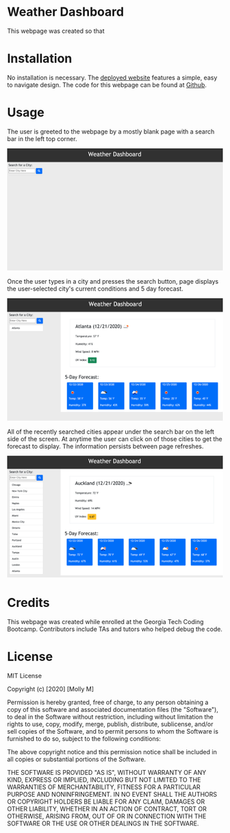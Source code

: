 # Weather Dashboard
This webpage was created so that 

# Installation

No installation is necessary. The [deployed website](https://mollymccollumwx.github.io/weather-dashboard/?) features a simple, easy to navigate design. The code for this webpage can be found at [Github](https://github.com/mollymccollumwx/weather-dashboard).

# Usage
The user is greeted to the webpage by a mostly blank page with a search bar in the left top corner. 

![Page with search bar](./images/startpage.png)

Once the user types in a city and presses the search button, page displays the user-selected city's current conditions and 5 day forecast. 

![Page with Atlanta Weather Forecast](./images/FirstCity.png)

All of the recently searched cities appear under the search bar on the left side of the screen. At anytime the user can click on of those cities to get the forecast to display. The information persists between page refreshes. 

![Recently searched cities appear on the left side of the screen](./images/final.png)


# Credits
This webpage was created while enrolled at the Georgia Tech Coding Bootcamp. Contributors include TAs and tutors who helped debug the code.

# License 

MIT License

Copyright (c) [2020] [Molly M]

Permission is hereby granted, free of charge, to any person obtaining a copy of this software and associated documentation files (the "Software"), to deal in the Software without restriction, including without limitation the rights to use, copy, modify, merge, publish, distribute, sublicense, and/or sell copies of the Software, and to permit persons to whom the Software is furnished to do so, subject to the following conditions:

The above copyright notice and this permission notice shall be included in all copies or substantial portions of the Software.

THE SOFTWARE IS PROVIDED "AS IS", WITHOUT WARRANTY OF ANY KIND, EXPRESS OR IMPLIED, INCLUDING BUT NOT LIMITED TO THE WARRANTIES OF MERCHANTABILITY, FITNESS FOR A PARTICULAR PURPOSE AND NONINFRINGEMENT. IN NO EVENT SHALL THE AUTHORS OR COPYRIGHT HOLDERS BE LIABLE FOR ANY CLAIM, DAMAGES OR OTHER LIABILITY, WHETHER IN AN ACTION OF CONTRACT, TORT OR OTHERWISE, ARISING FROM, OUT OF OR IN CONNECTION WITH THE SOFTWARE OR THE USE OR OTHER DEALINGS IN THE SOFTWARE.